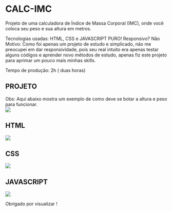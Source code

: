 # CALC-IMC

  Projeto de uma calculadora de Índice de Massa Corporal (IMC), onde você coloca seu peso e sua altura em metros.

Tecnologias usadas: HTML, CSS e JAVASCRIPT PURO!
Responsivo? Não
Motivo: Como foi apenas um projeto de estudo e simplicado, não me preocupei em dar responsividade, pois seu real intuito era apenas testar alguns códigos
e aprender novo métodos de estudo, apenas fiz este projeto para aprimar um pouco mais minhas skills.

Tempo de produção: 2h ( duas horas)

<h2>PROJETO</h2>
Obs: Aqui abaixo mostra um exemplo de como deve se botar a altura e peso para funcionar. <br/>

<img src="https://user-images.githubusercontent.com/110071892/197244740-6a7c1839-8322-4d83-844d-7715fdbf7cf5.png" />

<h2>HTML</h2>
<img src="https://user-images.githubusercontent.com/110071892/197244908-7e0da460-0658-4a1d-90ba-06db459cb003.png" />

<h2>CSS</h2>
<img src="https://user-images.githubusercontent.com/110071892/197244917-262bb60e-6b1a-4c87-99c4-ea64e6c7cbab.png" />

<h2>JAVASCRIPT</h2>
<img src="https://user-images.githubusercontent.com/110071892/197244932-54da6f88-4ea7-49dd-8ece-0a714d3f6bea.png" />

Obrigado por visualizar !
